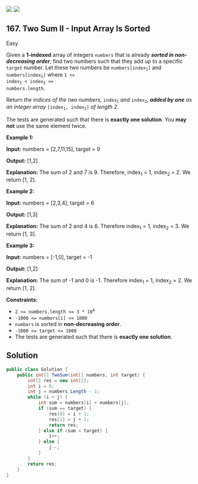 [![](https://img.shields.io/github/stars/LeetCode-Top-Interview-150/LeetCode-Top-Interview-150?label=Stars&style=flat-square)](https://github.com/LeetCode-Top-Interview-150/LeetCode-Top-Interview-150)
[![](https://img.shields.io/github/forks/LeetCode-Top-Interview-150/LeetCode-Top-Interview-150?label=Fork%20me%20on%20GitHub%20&style=flat-square)](https://github.com/LeetCode-Top-Interview-150/LeetCode-Top-Interview-150/fork)

## 167\. Two Sum II - Input Array Is Sorted

Easy

Given a **1-indexed** array of integers `numbers` that is already **_sorted in non-decreasing order_**, find two numbers such that they add up to a specific `target` number. Let these two numbers be <code>numbers[index<sub>1</sub>]</code> and <code>numbers[index<sub>2</sub>]</code> where <code>1 <= index<sub>1</sub> < index<sub>2</sub> <= numbers.length</code>.

Return _the indices of the two numbers,_ <code>index<sub>1</sub></code> _and_ <code>index<sub>2</sub></code>_, **added by one** as an integer array_ <code>[index<sub>1</sub>, index<sub>2</sub>]</code> _of length 2._

The tests are generated such that there is **exactly one solution**. You **may not** use the same element twice.

**Example 1:**

**Input:** numbers = [2,7,11,15], target = 9

**Output:** [1,2]

**Explanation:** The sum of 2 and 7 is 9. Therefore, index<sub>1</sub> = 1, index<sub>2</sub> = 2. We return [1, 2]. 

**Example 2:**

**Input:** numbers = [2,3,4], target = 6

**Output:** [1,3]

**Explanation:** The sum of 2 and 4 is 6. Therefore index<sub>1</sub> = 1, index<sub>2</sub> = 3. We return [1, 3]. 

**Example 3:**

**Input:** numbers = [\-1,0], target = -1

**Output:** [1,2]

**Explanation:** The sum of -1 and 0 is -1. Therefore index<sub>1</sub> = 1, index<sub>2</sub> = 2. We return [1, 2]. 

**Constraints:**

*   <code>2 <= numbers.length <= 3 * 10<sup>4</sup></code>
*   `-1000 <= numbers[i] <= 1000`
*   `numbers` is sorted in **non-decreasing order**.
*   `-1000 <= target <= 1000`
*   The tests are generated such that there is **exactly one solution**.

## Solution

```csharp
public class Solution {
    public int[] TwoSum(int[] numbers, int target) {
        int[] res = new int[2];
        int i = 0;
        int j = numbers.Length - 1;
        while (i < j) {
            int sum = numbers[i] + numbers[j];
            if (sum == target) {
                res[0] = i + 1;
                res[1] = j + 1;
                return res;
            } else if (sum < target) {
                i++;
            } else {
                j--;
            }
        }
        return res;
    }
}
```